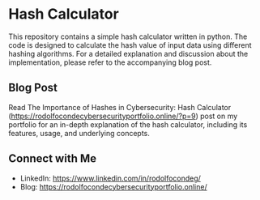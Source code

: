 # Hash Calculator

This repository contains a simple hash calculator written in python. The code is designed to calculate the hash value of input data using different hashing algorithms. For a detailed explanation and discussion about the implementation, please refer to the accompanying blog post.

## Blog Post

Read The Importance of Hashes in Cybersecurity: Hash Calculator (https://rodolfocondecybersecurityportfolio.online/?p=9) post on my portfolio for an in-depth explanation of the hash calculator, including its features, usage, and underlying concepts.

## Connect with Me

- LinkedIn: https://www.linkedin.com/in/rodolfocondeg/
- Blog: https://rodolfocondecybersecurityportfolio.online/
